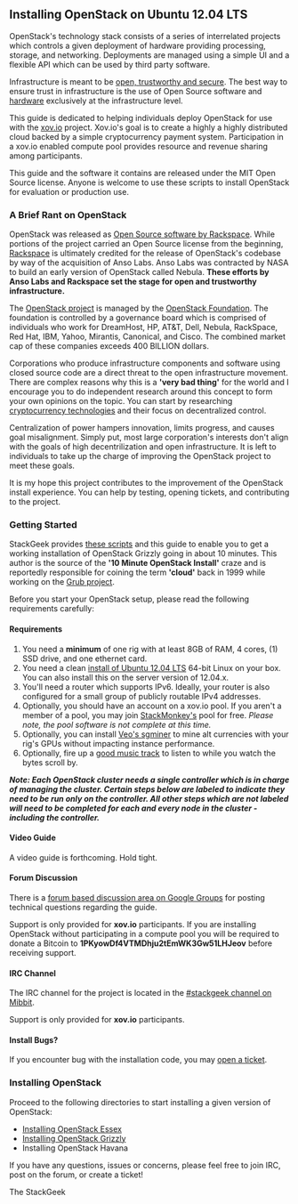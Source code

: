 ## Installing OpenStack on Ubuntu 12.04 LTS
OpenStack's technology stack consists of a series of interrelated projects which controls a given deployment of hardware providing processing, storage, and networking.  Deployments are managed using a simple UI and a flexible API which can be used by third party software.

Infrastructure is meant to be [open, trustworthy and secure](http://www.stackgeek.com/blog/kordless/post/a-code-of-trust). The best way to ensure trust in infrastructure is the use of Open Source software and [hardware](http://en.wikipedia.org/wiki/Open_Compute_Project) exclusively at the infrastructure level.  

This guide is dedicated to helping individuals deploy OpenStack for use with the [xov.io](https://github.com/stackmonkey/xovio-pool) project.  Xov.io's goal is to create a highly a highly distributed cloud backed by a simple cryptocurrency payment system.  Participation in a xov.io enabled compute pool provides resource and revenue sharing among participants.

This guide and the software it contains are released under the MIT Open Source license. Anyone is welcome to use these scripts to install OpenStack for evaluation or production use. 

### A Brief Rant on OpenStack
OpenStack was released as [Open Source software by Rackspace](http://en.wikipedia.org/wiki/OpenStack#History).  While portions of the project carried an Open Source license from the beginning, [Rackspace](http2://rackspace.com/) is ultimately credited for the release of OpenStack's codebase by way of the acquisition of Anso Labs.  Anso Labs was contracted by NASA to build an early version of OpenStack called Nebula.  **These efforts by Anso Labs and Rackspace set the stage for open and trustworthy infrastructure.**

The [OpenStack project](http://openstack.org/) is managed by the [OpenStack Foundation](http://openstack.org/foundation/).  The foundation is controlled by a governance board which is comprised of individuals who work for DreamHost, HP, AT&T, Dell, Nebula, RackSpace, Red Hat, IBM, Yahoo, Mirantis, Canonical, and Cisco.  The combined market cap of these companies exceeds 400 BILLION dollars.

Corporations who produce infrastructure components and software using closed source code are a direct threat to the open infrastructure movement.  There are complex reasons why this is a **'very bad thing'** for the world and I encourage you to do independent research around this concept to form your own opinions on the topic.  You can start by researching [cryptocurrency technologies](http://en.wikipedia.org/wiki/Cryptocurrency) and their focus on decentralized control.

Centralization of power hampers innovation, limits progress, and causes goal misalignment.  Simply put, most large corporation's interests don't align with the goals of high decentrilization and open infrastructure.  It is left to individuals to take up the charge of improving the OpenStack project to meet these goals.

It is my hope this project contributes to the improvement of the OpenStack install experience.  You can help by testing, opening tickets, and contributing to the project.

### Getting Started
StackGeek provides [these scripts](https://github.com/StackGeek/openstackgeek) and this guide to enable you to get a working installation of OpenStack Grizzly going in about 10 minutes. This author is the source of the **'10 Minute OpenStack Install'** craze and is reportedly responsible for coining the term **'cloud'** back in 1999 while working on the [Grub project]().

Before you start your OpenStack setup, please read the following requirements carefully:

#### Requirements
1. You need a **minimum** of one rig with at least 8GB of RAM, 4 cores, (1) SSD drive, and one ethernet card.
2. You need a clean [install of Ubuntu 12.04 LTS](http://www.ubuntu.com/download/desktop) 64-bit Linux on your box.  You can also install this on the server version of 12.04.x.
3. You'll need a router which supports IPv6. Ideally, your router is also configured for a small group of publicly routable IPv4 addresses.
3. Optionally, you should have an account on a xov.io pool. If you aren't a member of a pool, you may join [StackMonkey's](http://stackmonkey.com/) pool for free. *Please note, the pool software is not complete at this time.*
4. Optionally, you can install [Veo's sgminer](https://github.com/veox/sgminer) to mine alt currencies with your rig's GPUs without impacting instance performance.
5. Optionally, fire up a [good music track](https://soundcloud.com/skeewiff/sets/skeewiff-greatest-wiffs) to listen to while you watch the bytes scroll by.

***Note: Each OpenStack cluster needs a single controller which is in charge of managing the cluster.  Certain steps below are labeled to indicate they need to be run only on the controller.  All other steps which are not labeled will need to be completed for each and every node in the cluster - including the controller.*** 

#### Video Guide
A video guide is forthcoming.  Hold tight.

#### Forum Discussion
There is a [forum based discussion area on Google Groups](https://groups.google.com/forum/#!category-topic/stackgeek/openstack/zVVS4DgiJnI) for posting technical questions regarding the guide.

Support is only provided for **xov.io** participants.  If you are installing OpenStack without participating in a compute pool you will be required to donate a Bitcoin to **1PKyowDf4VTMDhju2tEmWK3Gw51LHJeov** before receiving support.

#### IRC Channel
The IRC channel for the project is located in the [#stackgeek channel on Mibbit](http://client00.chat.mibbit.com/#stackmonkey&server=irc.mibbit.net).

Support is only provided for **xov.io** participants.

#### Install Bugs?
If you encounter bug with the installation code, you may [open a ticket](https://github.com/StackGeek/openstackgeek/issues).

### Installing OpenStack
Proceed to the following directories to start installing a given version of OpenStack:

* [Installing OpenStack Essex](https://github.com/StackGeek/openstackgeek/tree/master/essex)
* [Installing OpenStack Grizzly](https://github.com/StackGeek/openstackgeek/tree/master/grizzly)
* Installing OpenStack Havana

If you have any questions, issues or concerns, please feel free to join IRC, post on the forum, or create a ticket!

The StackGeek